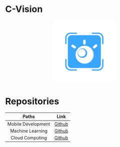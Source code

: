 # C-Vision

<p align="center"> <img src="https://github.com/hilmisatrio16/image-C-Vision/blob/main/icon-c-vision.png?raw=true" width="200" height="200" /> </p>


# Repositories

| Paths | Link |
| :---: | :---: |
| Mobile Development | [Github](https://github.com/hilmisatrio16/C-Vision) |
|  Machine Learning  |  [Github](https://github.com/19125-RifkyAsSyudais/MachineLearning/tree/master)  |
|   Cloud Computing  |   [Github]()  |
